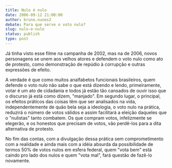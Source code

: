 ```yaml
---
title: Nulo é nulo
date: 2006-09-12 21:00:00
author: bruno.nunes2
debate: Para que serve o voto nulo?
slug: nulo-e-nulo
status: publish 
type: post
---
```


Já tinha visto esse filme na campanha de 2002, mas na de 2006, novos
personagens se unem aos velhos atores e defendem o voto nulo como ato
de protesto, como demonstração de repúdio à corrupção e outras
expressões de efeito.   

A verdade é que como muitos analfabetos funcionais brasileiros, quem
defende o voto nulo não sabe o que está dizendo e lendo, primeiramente,
votar é um ato de cidadania e todos já estão tão cansados de ouvir isso
que o discurso já está como dizem, "manjado". Em segundo lugar, o
principal,  os efeitos práticos das coisas têm que ser analisados
na vida, independentemente de quão bela seja a ideologia, o voto nulo
na prática, reduzirá o número de votos válidos e assim facilitará a
eleição daqueles que o "nulistas" tanto combatem. Os que compram votos,
infelizmente se elegerão, e os honestos que precisam de votos, vão
perdê-los para a dita alternativa de protesto.  

No fim das contas, com a divulgação dessa prática sem comprometimento
com a realidade e ainda mais com a idéia absurda da possibilidade de
termos 50% de votos nulos em esfera federal, quem "vota bem" está
caindo pro lado dos nulos e quem "vota mal", fará questão de fazê-lo
novamente.   

  


